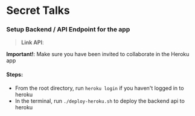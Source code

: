 # Secret Talks

### Setup Backend / API Endpoint for the app
> **Link API**: 

**Important!**: Make sure you have been invited to collaborate in the Heroku app
#### Steps: 
- From the root directory, run `heroku login` if you haven't logged in to heroku
- In the terminal, run `./deploy-heroku.sh` to deploy the backend api to heroku
